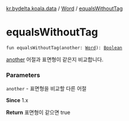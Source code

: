 [kr.bydelta.koala.data](../index.md) / [Word](index.md) / [equalsWithoutTag](./equals-without-tag.md)

# equalsWithoutTag

`fun equalsWithoutTag(another: `[`Word`](index.md)`): `[`Boolean`](https://kotlinlang.org/api/latest/jvm/stdlib/kotlin/-boolean/index.html)

[another](equals-without-tag.md#kr.bydelta.koala.data.Word$equalsWithoutTag(kr.bydelta.koala.data.Word)/another) 어절과 표면형이 같은지 비교합니다.

### Parameters

`another` - 표면형을 비교할 다른 어절

**Since**
1.x

**Return**
표면형이 같으면 true

